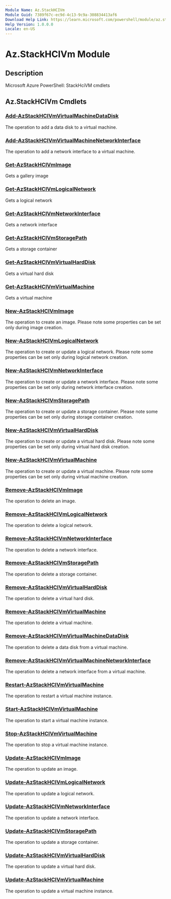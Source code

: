 ```yaml
---
Module Name: Az.StackHCIVm
Module Guid: 7389f67c-ec9d-4c13-9c9a-308834413af6
Download Help Link: https://learn.microsoft.com/powershell/module/az.stackhcivm
Help Version: 1.0.0.0
Locale: en-US
---
```


# Az.StackHCIVm Module
## Description
Microsoft Azure PowerShell: StackHciVM cmdlets

## Az.StackHCIVm Cmdlets
### [Add-AzStackHCIVmVirtualMachineDataDisk](Add-AzStackHCIVmVirtualMachineDataDisk.md)
The operation to add a data disk to a virtual machine.

### [Add-AzStackHCIVmVirtualMachineNetworkInterface](Add-AzStackHCIVmVirtualMachineNetworkInterface.md)
The operation to add a network interface to a virtual machine.

### [Get-AzStackHCIVmImage](Get-AzStackHCIVmImage.md)
Gets a gallery image

### [Get-AzStackHCIVmLogicalNetwork](Get-AzStackHCIVmLogicalNetwork.md)
Gets a logical network

### [Get-AzStackHCIVmNetworkInterface](Get-AzStackHCIVmNetworkInterface.md)
Gets a network interface

### [Get-AzStackHCIVmStoragePath](Get-AzStackHCIVmStoragePath.md)
Gets a storage container

### [Get-AzStackHCIVmVirtualHardDisk](Get-AzStackHCIVmVirtualHardDisk.md)
Gets a virtual hard disk

### [Get-AzStackHCIVmVirtualMachine](Get-AzStackHCIVmVirtualMachine.md)
Gets a virtual machine

### [New-AzStackHCIVmImage](New-AzStackHCIVmImage.md)
The operation to create an image.
Please note some properties can be set only during  image creation.

### [New-AzStackHCIVmLogicalNetwork](New-AzStackHCIVmLogicalNetwork.md)
The operation to create or update a logical network.
Please note some properties can be set only during logical network creation.

### [New-AzStackHCIVmNetworkInterface](New-AzStackHCIVmNetworkInterface.md)
The operation to create or update a network interface.
Please note some properties can be set only during network interface creation.

### [New-AzStackHCIVmStoragePath](New-AzStackHCIVmStoragePath.md)
The operation to create or update a storage container.
Please note some properties can be set only during storage container creation.

### [New-AzStackHCIVmVirtualHardDisk](New-AzStackHCIVmVirtualHardDisk.md)
The operation to create or update a virtual hard disk.
Please note some properties can be set only during virtual hard disk creation.

### [New-AzStackHCIVmVirtualMachine](New-AzStackHCIVmVirtualMachine.md)
The operation to create or update a virtual machine.
Please note some properties can be set only during virtual machine creation.

### [Remove-AzStackHCIVmImage](Remove-AzStackHCIVmImage.md)
The operation to delete an image.

### [Remove-AzStackHCIVmLogicalNetwork](Remove-AzStackHCIVmLogicalNetwork.md)
The operation to delete a logical network.

### [Remove-AzStackHCIVmNetworkInterface](Remove-AzStackHCIVmNetworkInterface.md)
The operation to delete a network interface.

### [Remove-AzStackHCIVmStoragePath](Remove-AzStackHCIVmStoragePath.md)
The operation to delete a storage container.

### [Remove-AzStackHCIVmVirtualHardDisk](Remove-AzStackHCIVmVirtualHardDisk.md)
The operation to delete a virtual hard disk.

### [Remove-AzStackHCIVmVirtualMachine](Remove-AzStackHCIVmVirtualMachine.md)
The operation to delete a virtual machine.

### [Remove-AzStackHCIVmVirtualMachineDataDisk](Remove-AzStackHCIVmVirtualMachineDataDisk.md)
The operation to delete a data disk from a virtual machine.

### [Remove-AzStackHCIVmVirtualMachineNetworkInterface](Remove-AzStackHCIVmVirtualMachineNetworkInterface.md)
The operation to delete a network interface from a virtual machine.

### [Restart-AzStackHCIVmVirtualMachine](Restart-AzStackHCIVmVirtualMachine.md)
The operation to restart a virtual machine instance.

### [Start-AzStackHCIVmVirtualMachine](Start-AzStackHCIVmVirtualMachine.md)
The operation to start a virtual machine instance.

### [Stop-AzStackHCIVmVirtualMachine](Stop-AzStackHCIVmVirtualMachine.md)
The operation to stop a virtual machine instance.

### [Update-AzStackHCIVmImage](Update-AzStackHCIVmImage.md)
The operation to update an image.

### [Update-AzStackHCIVmLogicalNetwork](Update-AzStackHCIVmLogicalNetwork.md)
The operation to update a logical network.

### [Update-AzStackHCIVmNetworkInterface](Update-AzStackHCIVmNetworkInterface.md)
The operation to update a network interface.

### [Update-AzStackHCIVmStoragePath](Update-AzStackHCIVmStoragePath.md)
The operation to update a storage container.

### [Update-AzStackHCIVmVirtualHardDisk](Update-AzStackHCIVmVirtualHardDisk.md)
The operation to update a virtual hard disk.

### [Update-AzStackHCIVmVirtualMachine](Update-AzStackHCIVmVirtualMachine.md)
The operation to update a virtual machine instance.

